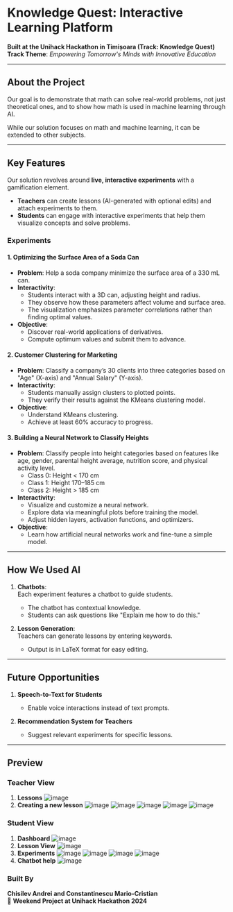 # Knowledge Quest: Interactive Learning Platform  

**Built at the Unihack Hackathon in Timișoara (Track: Knowledge Quest)**  
**Track Theme**: *Empowering Tomorrow's Minds with Innovative Education*  

---

## About the Project  

Our goal is to demonstrate that math can solve real-world problems, not just theoretical ones, and to show how math is used in machine learning through AI.  

While our solution focuses on math and machine learning, it can be extended to other subjects.  

---

## Key Features  

Our solution revolves around **live, interactive experiments** with a gamification element.  
- **Teachers** can create lessons (AI-generated with optional edits) and attach experiments to them.  
- **Students** can engage with interactive experiments that help them visualize concepts and solve problems.  

### Experiments  

#### 1. **Optimizing the Surface Area of a Soda Can**  
- **Problem**: Help a soda company minimize the surface area of a 330 mL can.  
- **Interactivity**:  
  - Students interact with a 3D can, adjusting height and radius.  
  - They observe how these parameters affect volume and surface area.  
  - The visualization emphasizes parameter correlations rather than finding optimal values.  
- **Objective**:  
  - Discover real-world applications of derivatives.  
  - Compute optimum values and submit them to advance.  

#### 2. **Customer Clustering for Marketing**  
- **Problem**: Classify a company’s 30 clients into three categories based on "Age" (X-axis) and "Annual Salary" (Y-axis).  
- **Interactivity**:  
  - Students manually assign clusters to plotted points.  
  - They verify their results against the KMeans clustering model.  
- **Objective**:  
  - Understand KMeans clustering.  
  - Achieve at least 60% accuracy to progress.  

#### 3. **Building a Neural Network to Classify Heights**  
- **Problem**: Classify people into height categories based on features like age, gender, parental height average, nutrition score, and physical activity level.  
  - Class 0: Height < 170 cm  
  - Class 1: Height 170–185 cm  
  - Class 2: Height > 185 cm  
- **Interactivity**:  
  - Visualize and customize a neural network.  
  - Explore data via meaningful plots before training the model.  
  - Adjust hidden layers, activation functions, and optimizers.  
- **Objective**:  
  - Learn how artificial neural networks work and fine-tune a simple model.  

---

## How We Used AI  

1. **Chatbots**:  
   Each experiment features a chatbot to guide students.  
   - The chatbot has contextual knowledge.  
   - Students can ask questions like "Explain me how to do this."  

2. **Lesson Generation**:  
   Teachers can generate lessons by entering keywords.  
   - Output is in LaTeX format for easy editing.  

---

## Future Opportunities  

1. **Speech-to-Text for Students**  
   - Enable voice interactions instead of text prompts.  

2. **Recommendation System for Teachers**  
   - Suggest relevant experiments for specific lessons.  

---

## Preview
### Teacher View
1. **Lessons**
    ![image](https://github.com/user-attachments/assets/afd2cbbf-c09d-4072-bbf0-21e36dcbba15)
2. **Creating a new lesson**
    ![image](https://github.com/user-attachments/assets/0ae00b8e-6013-4741-95a2-55128742e35a)
    ![image](https://github.com/user-attachments/assets/97ee4261-deec-4cf4-b7e0-64daa327454c)
    ![image](https://github.com/user-attachments/assets/4337065f-5cb3-4514-b425-5b4a920290ee)
    ![image](https://github.com/user-attachments/assets/dbc1613d-bea1-4fe3-aec9-12c063c79fc0)
    ![image](https://github.com/user-attachments/assets/b7bb0038-49e9-4d93-97b3-54f1559f011b)

### Student View
1. **Dashboard**
   ![image](https://github.com/user-attachments/assets/8e82ad5b-30fa-430f-af7c-f0b290ccf7d1)
2. **Lesson View**
   ![image](https://github.com/user-attachments/assets/f48c1355-dfd3-4036-91b2-757ef1caf9b6)
3. **Experiments**
    ![image](https://github.com/user-attachments/assets/353fedfd-bfb7-4af3-aab3-d42ade173598)
    ![image](https://github.com/user-attachments/assets/2f76472b-730f-4269-8192-adefad0e25fd)
    ![image](https://github.com/user-attachments/assets/e7c51af4-7985-42c7-9142-c76bd3a1c898)
    ![image](https://github.com/user-attachments/assets/d99dcc09-ab04-4064-9fcc-7d1fcab3bb70)
4. **Chatbot help**
   ![image](https://github.com/user-attachments/assets/779915b4-d23f-46f4-81f5-e4ca931699db)

   

### Built By  
**Chisilev Andrei and Constantinescu Mario-Cristian**  
📅 **Weekend Project at Unihack Hackathon 2024**  
